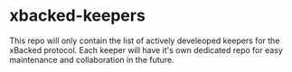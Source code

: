 # xbacked-keepers

This repo will only contain the list of actively develeoped keepers for the xBacked protocol. Each keeper will have it's own dedicated repo for easy maintenance and collaboration in the future.
